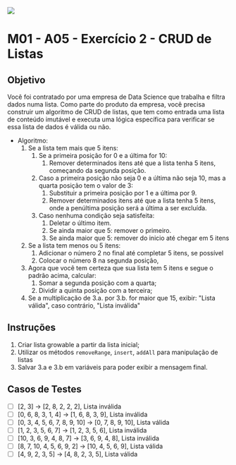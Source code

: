 ![](https://i.imgur.com/xG74tOh.png)

# M01 - A05 - Exercício 2 - CRUD de Listas

## Objetivo

Você foi contratado por uma empresa de Data Science que trabalha e filtra dados numa lista. Como parte do produto da empresa, você precisa construir um algoritmo de CRUD de listas, que tem como entrada uma lista de conteúdo imutável e executa uma lógica específica para verificar se essa lista de dados é válida ou não.

- Algoritmo:
    1.  Se a lista tem mais que 5 itens:
        1. Se a primeira posição for 0 e a última for 10:
            1. Remover determinados itens até que a lista tenha 5 itens, começando da segunda posição. 
        2. Caso a primeira posição não seja 0 e a última não seja 10, mas a quarta posição tem o valor de 3:
            1. Substituir a primeira posição por 1 e a última por 9.
            2. Remover determinados itens até que a lista tenha 5 itens, onde a penúltima posição será a última a ser excluída.
        3. Caso nenhuma condição seja satisfeita:
            1. Deletar o último item.
            2. Se ainda maior que 5: remover o primeiro. 
            3. Se ainda maior que 5: remover do inicio até chegar em 5 itens
    2. Se a lista tem menos ou 5 itens:
        1. Adicionar o número 2 no final até completar 5 itens, se possível
        2. Colocar o número 8 na segunda posição,
    3. Agora que você tem certeza que sua lista tem 5 itens e segue o padrão acima, calcular:
        1. Somar a segunda posição com a quarta;
        2. Dividir a quinta posição com a terceira;
    4. Se a multiplicação de 3.a. por 3.b. for maior que 15, exibir: "Lista válida", caso contrário, "Lista inválida"

## Instruções

1. Criar lista growable a partir da lista inicial;
2. Utilizar os métodos `removeRange`, `insert`, `addAll` para manipulação de listas
3. Salvar 3.a e 3.b em variáveis para poder exibir a mensagem final.

## Casos de Testes

- [ ]  [2, 3] → [2, 8, 2, 2, 2], Lista inválida
- [ ]  [0, 6, 8, 3, 1, 4] → [1, 6, 8, 3, 9], Lista inválida
- [ ]  [0, 3, 4, 5, 6, 7, 8, 9, 10] → [0, 7, 8, 9, 10], Lista válida
- [ ]  [1, 2, 3, 5, 6, 7] → [1, 2, 3, 5, 6], Lista inválida
- [ ]  [10, 3, 6, 9, 4, 8, 7] → [3, 6, 9, 4, 8], Lista inválida
- [ ]  [8, 7, 10, 4, 5, 6, 9, 2] → [10, 4, 5, 6, 9], Lista válida
- [ ]  [4, 9, 2, 3, 5] → [4, 8, 2, 3, 5], Lista válida
